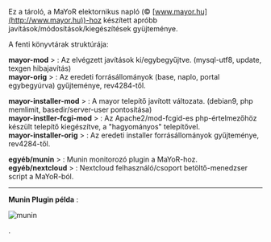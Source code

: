 Ez a tároló, a MaYoR elektornikus napló (© [www.mayor.hu](http://www.mayor.hu))-hoz készített apróbb javítások/módosítások/kiegészítések gyüjteménye.  


A fenti könyvtárak struktúrája:


**mayor-mod**   >               :       Az elvégzett javítások ki/egybegyűjtve. (mysql-utf8, update, texgen hibajavítás)  
**mayor-orig**  >               :       Az eredeti forrásállományok (base, naplo, portal egybegyúrva) gyűjteménye, rev4284-től.

**mayor-installer-mod**  >      :       A mayor telepítő javított változata. (debian9, php memlimit, basedir/server-user pontosítása)  
**mayor-instller-fcgi-mod** >   :       Az Apache2/mod-fcgid-es php-értelmezőhöz készült telepítő kiegészítve,  a "hagyományos" telepítővel.  
**mayor-installer-orig** >      :       Az eredeti installer forrásállományok gyűjteménye, rev4284-től.  

**egyéb/munin**         >       :       Munin monitorozó plugin a  MaYoR-hoz.  
**egyéb/nextcloud**     >       :       Nextcloud felhasználó/csoport betöltő-menedzser script a MaYoR-ból.  

---------------------------------------------------------------------

**Munin Plugin példa** :

![munin](https://raw.githubusercontent.com/EpeR1/mayormods/master/egy%C3%A9b/munin/mayor_munin-day.png)

.